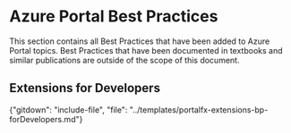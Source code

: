 # Azure Portal Best Practices 

This section contains all Best Practices that have been added to Azure Portal topics. Best Practices that have been documented in textbooks and similar publications are outside of the scope of this document.

<!-- 
## Debugging

"gitdown": "include-file", "file": "../templates/portalfx-extensions-bp-debugging.md"
-->

## Extensions for Developers

{"gitdown": "include-file", "file": "../templates/portalfx-extensions-bp-forDevelopers.md"}

<!-- 
## Extensions for Program Managers

"gitdown": "include-file", "file": "../templates/portalfx-extensions-bp-forProgramManagers.md"

## Hosting Service

"gitdown": "include-file", "file": "../templates/portalfx-extensions-bp-hosting-service.md"

## Sideloading

"gitdown": "include-file", "file": "../templates/portalfx-extensions-bp-sideloading.md"
-->
